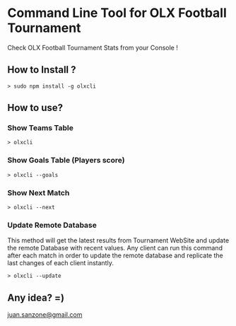 # Command Line Tool for OLX Football Tournament

Check OLX Football Tournament Stats from your Console !

## How to Install ?

```
> sudo npm install -g olxcli
```

## How to use?

### Show Teams Table

``` 
> olxcli
```

### Show Goals Table (Players score)

```
> olxcli --goals
```

### Show Next Match

```
> olxcli --next
```

### Update Remote Database
This method will get the latest results from Tournament WebSite and update the remote Database with recent values. Any client can run this command after each match in order to update the remote database and replicate the last changes of each client instantly.

```
> olxcli --update
```

## Any idea? =)

juan.sanzone@gmail.com